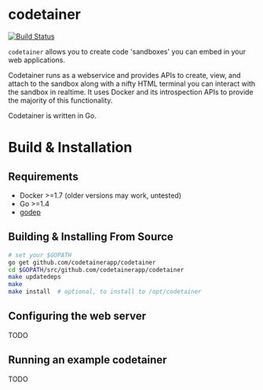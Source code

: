 # codetainer

[![Build Status](https://drone.io/github.com/codetainerapp/codetainer/status.png)](https://drone.io/github.com/codetainerapp/codetainer/latest)

`codetainer` allows you to create code 'sandboxes' you can embed in your 
web applications.

Codetainer runs as a webservice and provides APIs to create, view, and attach to the 
sandbox along with a nifty HTML terminal you can interact with the sandbox in 
realtime. It uses Docker and its introspection APIs to provide the majority
of this functionality.

Codetainer is written in Go.

# Build & Installation

## Requirements

  * Docker >=1.7 (older versions may work, untested)
  * Go >=1.4
  * [godep](https://github.com/tools/godep)

## Building & Installing From Source 

```bash
# set your $GOPATH
go get github.com/codetainerapp/codetainer
cd $GOPATH/src/github.com/codetainerapp/codetainer
make updatedeps
make
make install  # optional, to install to /opt/codetainer
```

## Configuring the web server

TODO 

## Running an example codetainer

TODO



